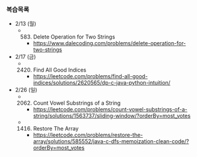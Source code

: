 ### 복습목록
- 2/13 (월)
    - 583. Delete Operation for Two Strings
        - https://www.dalecoding.com/problems/delete-operation-for-two-strings
- 2/17 (금)
    - 2420. Find All Good Indices
        - https://leetcode.com/problems/find-all-good-indices/solutions/2620565/dp-c-java-python-intuition/
- 2/26 (일)
    - 2062. Count Vowel Substrings of a String
        - https://leetcode.com/problems/count-vowel-substrings-of-a-string/solutions/1563737/sliding-window/?orderBy=most_votes
    - 1416. Restore The Array
        - https://leetcode.com/problems/restore-the-array/solutions/585552/java-c-dfs-memoization-clean-code/?orderBy=most_votes

